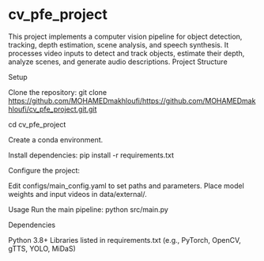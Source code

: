 # cv_pfe_project

This project implements a computer vision pipeline for object detection, tracking, depth estimation, scene analysis, and speech synthesis. It processes video inputs to detect and track objects, estimate their depth, analyze scenes, and generate audio descriptions.
Project Structure

Setup

Clone the repository:
git clone https://github.com/MOHAMEDmakhloufi/https://github.com/MOHAMEDmakhloufi/cv_pfe_project.git.git

cd cv_pfe_project


Create a conda environment.


Install dependencies:
pip install -r requirements.txt


Configure the project:

Edit configs/main_config.yaml to set paths and parameters.
Place model weights and input videos in data/external/.



Usage
Run the main pipeline:
python src/main.py

Dependencies

Python 3.8+
Libraries listed in requirements.txt (e.g., PyTorch, OpenCV, gTTS, YOLO, MiDaS)